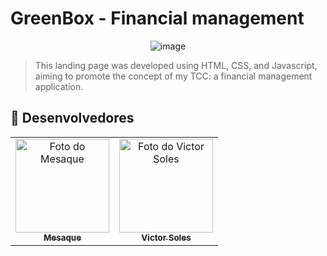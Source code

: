 # GreenBox - Financial management

<div align="center">
  <img src="https://github.com/titiushadow/GreenBox/assets/63453751/d7cd5c23-0d53-4f45-87c5-b5b02f95b046" alt="image" style="width:200p;">
</div>

> This landing page was developed using HTML, CSS, and Javascript, aiming to promote the concept of my TCC: a financial management application.

## 🤝 Desenvolvedores

<table>
  <tr>
    <td align="center">
      <a href="https://github.com/titiushadow">
        <img src="https://avatars.githubusercontent.com/u/63453751?v=4" width="150px;" alt="Foto do Mesaque"/><br>
        <sub>
          <b>Mesaque</b>
        </sub>
      </a>
    </td>
    <td align="center">
      <a href="https://github.com/victorsoles">
        <img src="https://avatars.githubusercontent.com/u/87205953?v=4" width="150px;" alt="Foto do Victor Soles"/><br>
        <sub>
          <b>Victor Soles</b>
        </sub>
      </a>
    </td>
  </tr>
</table>
